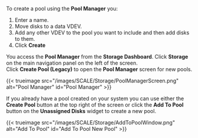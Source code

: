 &NewLine;

To create a pool using the **Pool Manager** you:

1. Enter a name.
2. Move disks to a data VDEV.
3. Add any other VDEV to the pool you want to include and then add disks to them.
4. Click **Create**

You access the **Pool Manager** from the **Storage Dashboard**. 
Click **Storage** on the main navigation panel on the left of the screen.  
Click **Create Pool (Legacy)** to open the **Pool Manager** screen for new pools.

{{< trueimage src="/images/SCALE/Storage/PoolManagerScreen.png" alt="Pool Manager" id="Pool Manager" >}}

If you already have a pool created on your system you can use either the **Create Pool** button at the top right of the screen or click the **Add To Pool** button on the **Unassigned Disks** widget to create a new pool.


{{< trueimage src="/images/SCALE/Storage/AddToPoolWindow.png" alt="Add To Pool" id="Add To Pool New Pool" >}}
